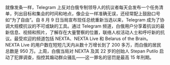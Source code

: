就像发条一样，Telegram 上反对白俄专制领导人的抗议者每天会发布一个任务清单，列出目标和集会的时间和地点，像企业一样准确无误，还经常配上鼓励口号如“为了自由”。自 8 月 9 日当局宣布现任总统重新当选以来，Telegram 成为了协调大规模抗议的不可或缺的工具。通过 Telegram 频道，白俄用户分享着抗议的最新信息、视频和照片，了解存在大量警察的位置，联络人权活动人士和呼吁新的抗议。最受欢迎的频道包括 NEXTA、NEXTA Live 和 Belarus of the Brain。NEXTA Live 的用户数在短短几天内从数十万增长到了 200 多万，而白俄的居民总数是 950 万。上周，白俄当局对 NEXTA 及其 22 岁的创始人 Stepan Putilo 启动了犯罪调查，指控其煽动群众骚乱——这一罪名的惩罚是最高 15 年刑期。


